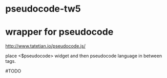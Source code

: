# pseudocode-tw5

# wrapper for pseudocode
http://www.tatetian.io/pseudocode.js/

place <$pseudocode> widget and then pseudocode language in between tags.

#TODO

